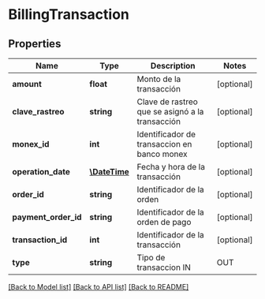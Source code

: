 # BillingTransaction

## Properties
Name | Type | Description | Notes
------------ | ------------- | ------------- | -------------
**amount** | **float** | Monto de la transacción | [optional] 
**clave_rastreo** | **string** | Clave de rastreo que se asignó a la transacción | [optional] 
**monex_id** | **int** | Identificador de transaccion en banco monex | [optional] 
**operation_date** | [**\DateTime**](\DateTime.md) | Fecha y hora de la transacción | [optional] 
**order_id** | **string** | Identificador de la orden | [optional] 
**payment_order_id** | **string** | Identificador de la orden de pago | [optional] 
**transaction_id** | **int** | Identificador de la transacción | [optional] 
**type** | **string** | Tipo de transaccion IN | OUT | [optional] 

[[Back to Model list]](../../README.md#documentation-for-models) [[Back to API list]](../../README.md#documentation-for-api-endpoints) [[Back to README]](../../README.md)

